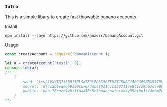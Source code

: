 
### `Intro`
This is a simple libary to create fast throwable banano accounts

Install

```shell
npm install --save https://github.com/anzerr/bananoAccount.git
```

Usage
```javascript
const createAccount = require('bananoAccount');

let a = createAccount('test1', 0);
console.log(a);
/**
    {
        seed: 'test1VXYT32558BITRL9UTZ0LEOBX9GZ5DZTJBNBG15RGGP9NNX51TDBDQU0M25I',
        secret: '8f4c2d6edeeb9a09cbee7ddc4f031c1c360711ce841c29b67c9e095855127fee',
        public: 'ban_16ruzc1wbz1tuau36r5r1hpoccnwtnimkky35aibn3kf4mhm7nqp7i39wz9f'
    }
**/
```

